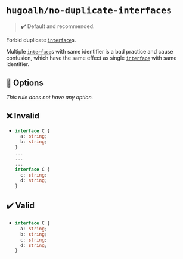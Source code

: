 # `hugoalh/no-duplicate-interfaces`

> ✔️ Default and recommended.

Forbid duplicate [`interface`][typescript-interface]s.

<!--
Multiple [`interface`][typescript-interface]s with same context is a bad practice and cause confusion, possibly mergeable.
-->
Multiple [`interface`][typescript-interface]s with same identifier is a bad practice and cause confusion, which have the same effect as single [`interface`][typescript-interface] with same identifier.

## 🔧 Options

*This rule does not have any option.*

## ❌ Invalid

<!--
- ```ts
  interface A {
    a: string;
    b: string;
  }
  ...
  ...
  ...
  interface B {
    a: string;
    b: string;
  }
  ```
-->
- ```ts
  interface C {
    a: string;
    b: string;
  }
  ...
  ...
  ...
  interface C {
    c: string;
    d: string;
  }
  ```

## ✔️ Valid

<!--
- ```ts
  interface A {
    a: string;
    b: string;
  }
  ```
-->
- ```ts
  interface C {
    a: string;
    b: string;
    c: string;
    d: string;
  }
  ```

[typescript-interface]: https://www.typescriptlang.org/docs/handbook/2/everyday-types.html#interfaces
